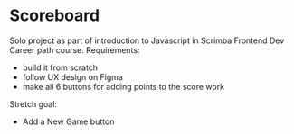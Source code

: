 # Scoreboard
Solo project as part of introduction to Javascript in Scrimba Frontend Dev Career path course.
Requirements:
- build it from scratch
- follow UX design on Figma
- make all 6 buttons for adding points to the score work

Stretch goal:
- Add a New Game button
